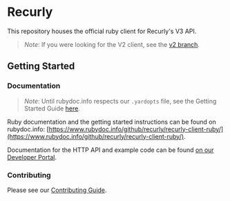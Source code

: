 # Recurly

This repository houses the official ruby client for Recurly's V3 API.

> *Note*:
> If you were looking for the V2 client, see the [v2 branch](https://github.com/recurly/recurly-client-ruby/tree/v2).

## Getting Started

### Documentation

> *Note*:
> Until rubydoc.info respects our `.yardopts` file, see the Getting Started Guide [here](GETTING_STARTED.md).

Ruby documentation and the getting started instructions can be found
on rubydoc.info: [https://www.rubydoc.info/github/recurly/recurly-client-ruby/](https://www.rubydoc.info/github/recurly/recurly-client-ruby/).

Documentation for the HTTP API and example code can be found
[on our Developer Portal](https://developers.recurly.com/api/v2019-10-10/).

### Contributing

Please see our [Contributing Guide](CONTRIBUTING.md).
